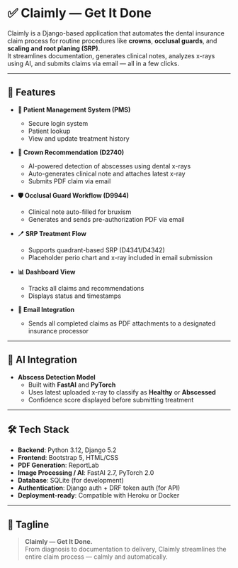 # ✅ Claimly — Get It Done

Claimly is a Django-based application that automates the dental insurance claim process for routine procedures like **crowns**, **occlusal guards**, and **scaling and root planing (SRP)**.  
It streamlines documentation, generates clinical notes, analyzes x-rays using AI, and submits claims via email — all in a few clicks.

---

## 🚀 Features

- **🔐 Patient Management System (PMS)**
  - Secure login system
  - Patient lookup
  - View and update treatment history

- **👑 Crown Recommendation (D2740)**
  - AI-powered detection of abscesses using dental x-rays
  - Auto-generates clinical note and attaches latest x-ray
  - Submits PDF claim via email

- **🛡️ Occlusal Guard Workflow (D9944)**
  - Clinical note auto-filled for bruxism
  - Generates and sends pre-authorization PDF via email

- **🪥 SRP Treatment Flow**
  - Supports quadrant-based SRP (D4341/D4342)
  - Placeholder perio chart and x-ray included in email submission

- **📊 Dashboard View**
  - Tracks all claims and recommendations
  - Displays status and timestamps

- **📧 Email Integration**
  - Sends all completed claims as PDF attachments to a designated insurance processor

---

## 🧠 AI Integration

- **Abscess Detection Model**
  - Built with **FastAI** and **PyTorch**
  - Uses latest uploaded x-ray to classify as **Healthy** or **Abscessed**
  - Confidence score displayed before submitting treatment

---

## 🛠️ Tech Stack

- **Backend**: Python 3.12, Django 5.2
- **Frontend**: Bootstrap 5, HTML/CSS
- **PDF Generation**: ReportLab
- **Image Processing / AI**: FastAI 2.7, PyTorch 2.0
- **Database**: SQLite (for development)
- **Authentication**: Django auth + DRF token auth (for API)
- **Deployment-ready**: Compatible with Heroku or Docker

---

## 💬 Tagline

> **Claimly — Get It Done.**  
> From diagnosis to documentation to delivery, Claimly streamlines the entire claim process — calmly and automatically.





